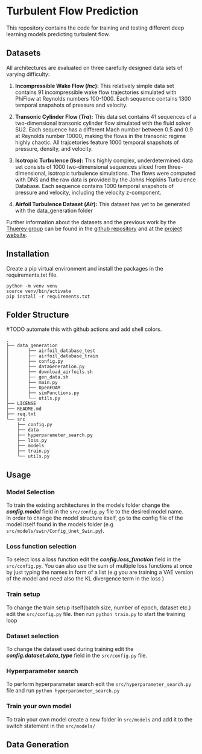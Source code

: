 # Turbulent Flow Prediction

This repository contains the code for training and testing different deep learning models predicting turbulent flow. 


## Datasets 

All architectures are evaluated on three carefully designed data sets of varying difficulty:

1. **Incompressible Wake Flow (*Inc*):** This relatively simple data set contains 91 incompressible wake flow trajectories simulated with PhiFlow at Reynolds numbers 100-1000. Each sequence contains 1300 temporal snapshots of pressure and velocity.


2. **Transonic Cylinder Flow (*Tra*):** This data set contains 41 sequences of a two-dimensional transonic cylinder flow simulated with the fluid solver SU2. Each sequence has a different Mach number between 0.5 and 0.9 at Reynolds number 10000, making the flows in the transonic regime highly chaotic. All trajcetories feature 1000 temporal snapshots of pressure, density, and velocity.


3. **Isotropic Turbulence (*Iso*):** This highly complex, underdetermined data set consists of 1000 two-dimensional sequences sliced from three-dimensional, isotropic turbulence simulations. The flows were computed with DNS and the raw data is provided by the Johns Hopkins Turbulence Database. Each sequence contains 1000 temporal snapshots of pressure and velocity, including the velocity z-component.


4. **Airfoil Turbulence Dataset (*Air*):** This dataset has yet to be generated with the data_generation folder 

Further information about the datasets and the previous work by the [Thuerey group](https://ge.in.tum.de/) can be found in the [github repository](https://github.com/tum-pbs/autoreg-pde-diffusion) and at the [project website](https://ge.in.tum.de/publications/2023-acdm-kohl/).


## Installation 
Create a pip virtual environment and install the packages in the requirements.txt file.
```shell
python -m venv venv
source venv/bin/activate
pip install -r requirements.txt
```

## Folder Structure 
#TODO automate this with github actions and add shell colors. 
```
.
├── data_generation
│       ├── airfoil_database_test
│       ├── airfoil_database_train
│       ├── config.py
│       ├── dataGeneration.py
│       ├── download_airfoils.sh
│       ├── gen_data.sh
│       ├── main.py
│       ├── OpenFOAM
│       ├── simFunctions.py
│       └── utils.py
├── LICENSE
├── README.md
├── req.txt
└── src
    ├── config.py
    ├── data
    ├── hyperparameter_search.py
    ├── loss.py
    ├── models
    ├── train.py
    └── utils.py
```

## Usage 

### Model Selection 
To train the existing architectures in the models folder change the ***config.model*** field in the `src/config.py` file to the desired 
model name.  
In order to change the model structure itself, go to the config file of the model itself found in the models folder (e.g `src/models/swin/Config_Unet_Swin.py`).

### Loss function selection
To select loss a loss function edit the ***config.loss_function*** field in the `src/config.py`. You can also use the sum of multiple loss functions at once by just typing the names in form of a list (e.g you are training a VAE version of the model and need also the KL divergence term in the loss )

### Train setup 
To change the train setup itself(batch size, number of epoch, dataset etc.) edit the `src/config.py` file. then run `python train.py` to start the training loop

### Dataset selection 
To change the dataset used during training edit the ***config.dataset.data_type*** field in the `src/config.py` file.

### Hyperparameter search
To perform hyperparameter search edit the `src/hyperparameter_search.py` file and run `python hyperparameter_search.py`

### Train your own model 
To train your own model create a new folder in `src/models` and add it to the switch statement in the `src/models/`

## Data Generation 

